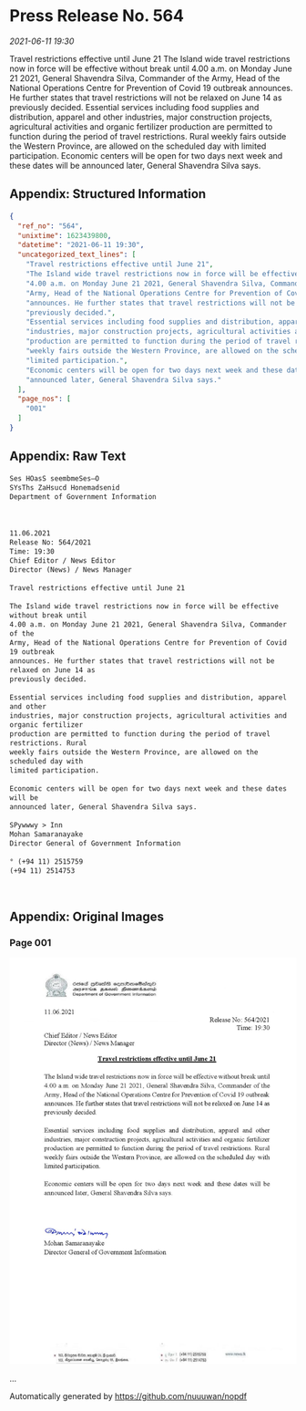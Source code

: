 
# Press Release No. 564
*2021-06-11 19:30*


Travel restrictions effective until June 21
The Island wide travel restrictions now in force will be effective without break until
4.00 a.m. on Monday June 21 2021, General Shavendra Silva, Commander of the
Army, Head of the National Operations Centre for Prevention of Covid 19 outbreak
announces. He further states that travel restrictions will not be relaxed on June 14 as
previously decided.
Essential services including food supplies and distribution, apparel and other
industries, major construction projects, agricultural activities and organic fertilizer
production are permitted to function during the period of travel restrictions. Rural
weekly fairs outside the Western Province, are allowed on the scheduled day with
limited participation.
Economic centers will be open for two days next week and these dates will be
announced later, General Shavendra Silva says.

## Appendix: Structured Information
```json
{
  "ref_no": "564",
  "unixtime": 1623439800,
  "datetime": "2021-06-11 19:30",
  "uncategorized_text_lines": [
    "Travel restrictions effective until June 21",
    "The Island wide travel restrictions now in force will be effective without break until",
    "4.00 a.m. on Monday June 21 2021, General Shavendra Silva, Commander of the",
    "Army, Head of the National Operations Centre for Prevention of Covid 19 outbreak",
    "announces. He further states that travel restrictions will not be relaxed on June 14 as",
    "previously decided.",
    "Essential services including food supplies and distribution, apparel and other",
    "industries, major construction projects, agricultural activities and organic fertilizer",
    "production are permitted to function during the period of travel restrictions. Rural",
    "weekly fairs outside the Western Province, are allowed on the scheduled day with",
    "limited participation.",
    "Economic centers will be open for two days next week and these dates will be",
    "announced later, General Shavendra Silva says."
  ],
  "page_nos": [
    "001"
  ]
}
```

## Appendix: Raw Text
```text
Ses HOasS seembmeSes—O
SYsThs ZaHsucd Honemadsenid
Department of Government Information

 

11.06.2021
Release No: 564/2021
Time: 19:30
Chief Editor / News Editor
Director (News) / News Manager

Travel restrictions effective until June 21

The Island wide travel restrictions now in force will be effective without break until
4.00 a.m. on Monday June 21 2021, General Shavendra Silva, Commander of the
Army, Head of the National Operations Centre for Prevention of Covid 19 outbreak
announces. He further states that travel restrictions will not be relaxed on June 14 as
previously decided.

Essential services including food supplies and distribution, apparel and other
industries, major construction projects, agricultural activities and organic fertilizer
production are permitted to function during the period of travel restrictions. Rural
weekly fairs outside the Western Province, are allowed on the scheduled day with
limited participation.

Economic centers will be open for two days next week and these dates will be
announced later, General Shavendra Silva says.

SPywwwy > Inn
Mohan Samaranayake
Director General of Government Information

° (+94 11) 2515759
(+94 11) 2514753

 

```

## Appendix: Original Images

### Page 001

![page_no](https://raw.githubusercontent.com/nuuuwan/nopdf_data/main/nopdf.dgigovlk.ref564.page001.jpeg)
        

...

Automatically generated by https://github.com/nuuuwan/nopdf

    
    